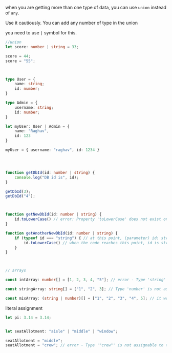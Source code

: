 when you are getting more than one type of data, you can use `union` instead of `any`. 

Use it cautiously. You can add any number of type in the union

you need to use `|` symbol for this.

```ts
//union 
let score: number | string = 33;

score = 44;
score = "55";



type User = {
    name: string;
    id: number;
}

type Admin = {
    username: string;
    id: number;
}

let myUser: User | Admin = {
    name: "Raghav",
    id: 123
}

myUser = { username: "raghav", id: 1234 }




function getDbId(id: number | string) {
    console.log("DB id is", id);
}

getDbId(3); 
getDbId("4");



function getNewDbId(id: number | string) {
    id.toLowerCase() // error: Property 'toLowerCase' does not exist on type 'string | number'.
}

function getAnotherNewDbId(id: number | string) {
    if (typeof id === "string") { // at this point, (parameter) id: string | number
        id.toLowerCase() // when the code reaches this point, id is string
    }
}



// arrays

const intArray: number[] = [1, 2, 3, 4, "5"]; // error - Type 'string' is not assignable to type 'number'.ts(2322)

const stringArray: string[] = ["1", "2", 3]; // Type 'number' is not assignable to type 'string'.ts(2322)

const mixArray: (string | number)[] = ["1", "2", "3", "4", 5]; // it works
```


literal assignment
```ts
let pi: 3.14 = 3.14;


let seatAllotment: "aisle" | "middle" | "window";

seatAllotment = "middle";
seatAllotment = "crew"; // error - Type '"crew"' is not assignable to type '"aisle" | "middle" | "window"'.ts(2322)
```
